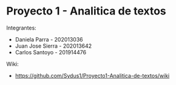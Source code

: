 # Proyecto 1 - Analitica de textos

Integrantes:
- Daniela Parra - 202013036
- Juan Jose Sierra - 202013642
- Carlos Santoyo - 201914476
  
Wiki:
- https://github.com/Sydus1/Proyecto1-Analitica-de-textos/wiki
